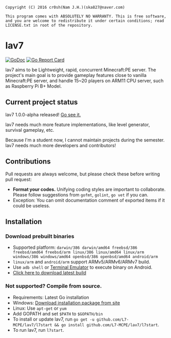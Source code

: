`Copyright (C) 2016 cr0sh(Nam J.H.)(ska827@naver.com)`

`This program comes with ABSOLUTELY NO WARRANTY.
This is free software, and you are welcome to redistribute it
under certain conditions; read LICENSE.txt in root of the repository.`

# lav7
[![GoDoc](https://godoc.org/github.com/L7-MCPE/lav7?status.svg)](https://godoc.org/github.com/L7-MCPE/lav7)
[![Go Report Card](https://goreportcard.com/badge/github.com/L7-MCPE/lav7)](https://goreportcard.com/report/github.com/L7-MCPE/lav7)

lav7 aims to be Lightweight, rapid, concurrent Minecraft:PE server.
The project's main goal is to provide gameplay features close to vanilla Minecraft:PE server, and handle 15~20 players on ARM11 CPU server, such as Raspberry Pi B+ Model.

## Current project status
lav7 1.0.0-alpha released! [Go see it.](https://github.com/L7-MCPE/lav7/releases/tag/1.0.0_alpha)

lav7 needs much more feature implementations, like level generator, survival gameplay, etc.

Because I'm a student now, I cannot maintain projects during the semester. lav7 needs much more developers and contributors!

## Contributions
Pull requests are always welcome, but please check these before writing pull request:
 - **Format your codes.** Unifying coding styles are important to collaborate. Please follow suggestions from `gofmt`, `golint`, `go vet` if you can.
  - Exception: You can omit documentation comment of exported items if it could be useless.

## Installation
### Download prebuilt binaries
 - Supported platform: `darwin/386 darwin/amd64 freebsd/386 freebsd/amd64 freebsd/arm linux/386 linux/amd64 linux/arm windows/386 windows/amd64 openbsd/386 openbsd/amd64 android/arm`
  - `linux/arm` and `android/arm` support ARMv5/ARMv6/ARMv7 build.
  - Use `adb shell` or [Terminal Emulator](https://play.google.com/store/apps/details?id=jackpal.androidterm) to execute binary on Android.
 - [Click here to download latest build](http://cr0sh2k.tk/files/lav7/builds/latest)

### Not supported? Compile from source.
 - Requirements: Latest Go installation
  - Windows: [Download installation package from site](https://golang.org/dl/)
  - Linux: Use `apt-get` or `yum`
 - Add GOPATH and set `$PATH` to `$GOPATH/bin`
 - To install or update lav7, run `go get -u github.com/L7-MCPE/lav7/l7start && go install github.com/L7-MCPE/lav7/l7start`.
 - To run lav7, run `l7start`.
